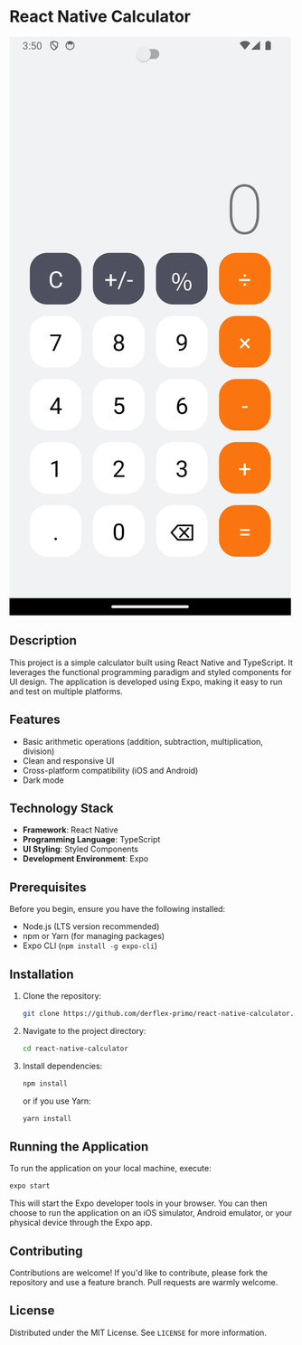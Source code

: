 
# **React Native Calculator**

![Calculator App Screenshot](assets/calculator_screenshot.png)

## **Description**
This project is a simple calculator built using React Native and TypeScript. It leverages the functional programming paradigm and styled components for UI design. The application is developed using Expo, making it easy to run and test on multiple platforms.

## **Features**
- Basic arithmetic operations (addition, subtraction, multiplication, division)
- Clean and responsive UI
- Cross-platform compatibility (iOS and Android)
- Dark mode

## **Technology Stack**
- **Framework**: React Native
- **Programming Language**: TypeScript
- **UI Styling**: Styled Components
- **Development Environment**: Expo

## **Prerequisites**
Before you begin, ensure you have the following installed:
- Node.js (LTS version recommended)
- npm or Yarn (for managing packages)
- Expo CLI (`npm install -g expo-cli`)

## **Installation**
1. Clone the repository:
   ```bash
   git clone https://github.com/derflex-primo/react-native-calculator.git
   ```
2. Navigate to the project directory:
   ```bash
   cd react-native-calculator
   ```
3. Install dependencies:
   ```bash
   npm install
   ```
   or if you use Yarn:
   ```bash
   yarn install
   ```

## **Running the Application**
To run the application on your local machine, execute:
```bash
expo start
```
This will start the Expo developer tools in your browser. You can then choose to run the application on an iOS simulator, Android emulator, or your physical device through the Expo app.

## **Contributing**
Contributions are welcome! If you'd like to contribute, please fork the repository and use a feature branch. Pull requests are warmly welcome.

## **License**
Distributed under the MIT License. See `LICENSE` for more information.
